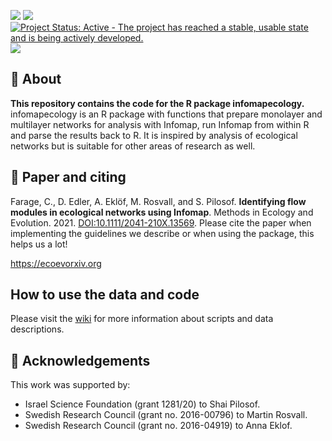 <!-- 
library(badger)
badger::badge_doi(doi = "10.1111/2041-210X.13569", color = 'orange')
badger::badge_lifecycle(stage = 'stable', color = 'green')
badger::badge_repostatus(status = 'Active')
badger::badge_custom(x = 'devtools installation', y = 'v2.0', color = 'yellow')
-->


<!--
* Make sure Infomap’s basics fits the latest version
* Makes the packages in Installation are the dependencies
* Are installation instructions still correct? Try to follow them
* Examples should be accompanied with figures whenever possioble
-->

[![](https://img.shields.io/badge/doi-10.1111/2041--210X.13569-orange.svg)](https://doi.org/10.1111/2041-210X.13569) [![](https://img.shields.io/badge/lifecycle-stable-green.svg)](https://lifecycle.r-lib.org/articles/stages.html#stable) [![Project Status: Active - The project has reached a stable, usable state and is being actively developed.](https://www.repostatus.org/badges/latest/active.svg)](https://www.repostatus.org/#active) ![](https://img.shields.io/badge/devtools%20installation-v2.0-yellow.svg)

## :wave: About
**This repository contains the code for the R package infomapecology.** infomapecology is an R package with functions that prepare monolayer and multilayer networks for analysis with Infomap, run Infomap from within R and parse the results back to R. It is inspired by analysis of ecological networks but is suitable for other areas of research as well.

## :page_facing_up: Paper and citing
Farage, C., D. Edler, A. Eklöf, M. Rosvall, and S. Pilosof. **Identifying flow modules in ecological networks using Infomap**. Methods in Ecology and Evolution. 2021. [DOI:10.1111/2041-210X.13569](https://onlinelibrary.wiley.com/doi/10.1111/2041-210X.13569). Please cite the paper when implementing the guidelines we describe or when using the package, this helps us a lot!

https://ecoevorxiv.org


## How to use the data and code
Please visit the [wiki](https://github.com/Ecological-Complexity-Lab/eco_ILP/wiki) for more information about scripts and data descriptions.


## :green_heart: Acknowledgements
This work was supported by:
* Israel Science Foundation (grant 1281/20) to Shai Pilosof.
* Swedish Research Council (grant no. 2016-00796) to Martin Rosvall.
* Swedish Research Council (grant no. 2016-04919) to Anna Eklof.

